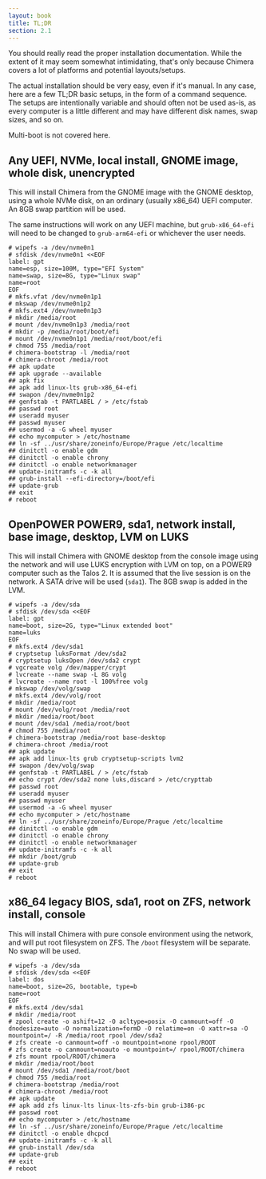 ```yaml
---
layout: book
title: TL;DR
section: 2.1
---
```


You should really read the proper installation documentation. While the
extent of it may seem somewhat intimidating, that's only because Chimera
covers a lot of platforms and potential layouts/setups.

The actual installation should be very easy, even if it's manual. In any
case, here are a few TL;DR basic setups, in the form of a command sequence.
The setups are intentionally variable and should often not be used as-is,
as every computer is a little different and may have different disk names,
swap sizes, and so on.

Multi-boot is not covered here.

## Any UEFI, NVMe, local install, GNOME image, whole disk, unencrypted

This will install Chimera from the GNOME image with the GNOME desktop,
using a whole NVMe disk, on an ordinary (usually x86_64) UEFI computer.
An 8GB swap partition will be used.

The same instructions will work on any UEFI machine, but `grub-x86_64-efi`
will need to be changed to `grub-arm64-efi` or whichever the user needs.

```
# wipefs -a /dev/nvme0n1
# sfdisk /dev/nvme0n1 <<EOF
label: gpt
name=esp, size=100M, type="EFI System"
name=swap, size=8G, type="Linux swap"
name=root
EOF
# mkfs.vfat /dev/nvme0n1p1
# mkswap /dev/nvme0n1p2
# mkfs.ext4 /dev/nvme0n1p3
# mkdir /media/root
# mount /dev/nvme0n1p3 /media/root
# mkdir -p /media/root/boot/efi
# mount /dev/nvme0n1p1 /media/root/boot/efi
# chmod 755 /media/root
# chimera-bootstrap -l /media/root
# chimera-chroot /media/root
## apk update
## apk upgrade --available
## apk fix
## apk add linux-lts grub-x86_64-efi
## swapon /dev/nvme0n1p2
## genfstab -t PARTLABEL / > /etc/fstab
## passwd root
## useradd myuser
## passwd myuser
## usermod -a -G wheel myuser
## echo mycomputer > /etc/hostname
## ln -sf ../usr/share/zoneinfo/Europe/Prague /etc/localtime
## dinitctl -o enable gdm
## dinitctl -o enable chrony
## dinitctl -o enable networkmanager
## update-initramfs -c -k all
## grub-install --efi-directory=/boot/efi
## update-grub
## exit
# reboot
```

## OpenPOWER POWER9, sda1, network install, base image, desktop, LVM on LUKS

This will install Chimera with GNOME desktop from the console image using
the network and will use LUKS encryption with LVM on top, on a POWER9 computer
such as the Talos 2. It is assumed that the live session is on the network.
A SATA drive will be used (`sda1`). The 8GB swap is added in the LVM.

```
# wipefs -a /dev/sda
# sfdisk /dev/sda <<EOF
label: gpt
name=boot, size=2G, type="Linux extended boot"
name=luks
EOF
# mkfs.ext4 /dev/sda1
# cryptsetup luksFormat /dev/sda2
# cryptsetup luksOpen /dev/sda2 crypt
# vgcreate volg /dev/mapper/crypt
# lvcreate --name swap -L 8G volg
# lvcreate --name root -l 100%free volg
# mkswap /dev/volg/swap
# mkfs.ext4 /dev/volg/root
# mkdir /media/root
# mount /dev/volg/root /media/root
# mkdir /media/root/boot
# mount /dev/sda1 /media/root/boot
# chmod 755 /media/root
# chimera-bootstrap /media/root base-desktop
# chimera-chroot /media/root
## apk update
## apk add linux-lts grub cryptsetup-scripts lvm2
## swapon /dev/volg/swap
## genfstab -t PARTLABEL / > /etc/fstab
## echo crypt /dev/sda2 none luks,discard > /etc/crypttab
## passwd root
## useradd myuser
## passwd myuser
## usermod -a -G wheel myuser
## echo mycomputer > /etc/hostname
## ln -sf ../usr/share/zoneinfo/Europe/Prague /etc/localtime
## dinitctl -o enable gdm
## dinitctl -o enable chrony
## dinitctl -o enable networkmanager
## update-initramfs -c -k all
## mkdir /boot/grub
## update-grub
## exit
# reboot
```

## x86_64 legacy BIOS, sda1, root on ZFS, network install, console

This will install Chimera with pure console environment using the network,
and will put root filesystem on ZFS. The `/boot` filesystem will be separate.
No swap will be used.

```
# wipefs -a /dev/sda
# sfdisk /dev/sda <<EOF
label: dos
name=boot, size=2G, bootable, type=b
name=root
EOF
# mkfs.ext4 /dev/sda1
# mkdir /media/root
# zpool create -o ashift=12 -O acltype=posix -O canmount=off -O dnodesize=auto -O normalization=formD -O relatime=on -O xattr=sa -O mountpoint=/ -R /media/root rpool /dev/sda2
# zfs create -o canmount=off -o mountpoint=none rpool/ROOT
# zfs create -o canmount=noauto -o mountpoint=/ rpool/ROOT/chimera
# zfs mount rpool/ROOT/chimera
# mkdir /media/root/boot
# mount /dev/sda1 /media/root/boot
# chmod 755 /media/root
# chimera-bootstrap /media/root
# chimera-chroot /media/root
## apk update
## apk add zfs linux-lts linux-lts-zfs-bin grub-i386-pc
## passwd root
## echo mycomputer > /etc/hostname
## ln -sf ../usr/share/zoneinfo/Europe/Prague /etc/localtime
## dinitctl -o enable dhcpcd
## update-initramfs -c -k all
## grub-install /dev/sda
## update-grub
## exit
# reboot
```
